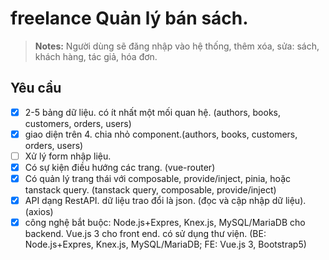 # freelance Quản lý bán sách.

> **Notes:** Người dùng sẽ đăng nhập vào hệ thống, thêm xóa, sửa: sách, khách hàng, tác giả, hóa đơn.

## Yêu cầu

- [x] 2-5 bảng dữ liệu. có ít nhất một mối quan hệ. (authors, books, customers, orders, users)
- [x] giao diện trên 4. chia nhỏ component.(authors, books, customers, orders, users)
- [ ] Xử lý form nhập liệu.
- [x] Có sự kiện điều hướng các trang. (vue-router)
- [x] Có quản lý trang thái với composable, provide/inject, pinia, hoặc tanstack query. (tanstack query, composable, provide/inject)
- [x] API dạng RestAPI. dữ liệu trao đổi là json. (đọc và cập nhập dữ liệu). (axios)
- [x] công nghệ bắt buộc: Node.js+Expres, Knex.js, MySQL/MariaDB cho backend. Vue.js 3 cho front end. có sử dụng thư viện. (BE: Node.js+Expres, Knex.js, MySQL/MariaDB; FE: Vue.js 3, Bootstrap5)
